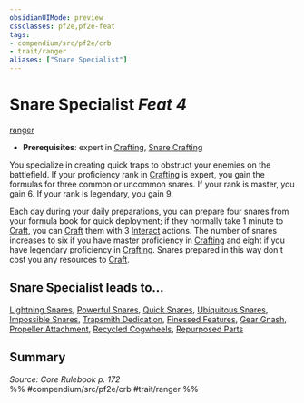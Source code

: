 ```yaml
---
obsidianUIMode: preview
cssclasses: pf2e,pf2e-feat
tags:
- compendium/src/pf2e/crb
- trait/ranger
aliases: ["Snare Specialist"]
---
```

# Snare Specialist  *Feat 4*  
[ranger](rules/traits/ranger.md "Ranger Class Trait")  

- **Prerequisites**: expert in [Crafting](compendium/skills.md#Crafting), [Snare Crafting](compendium/feats/snare-crafting.md)

You specialize in creating quick traps to obstruct your enemies on the battlefield. If your proficiency rank in [Crafting](compendium/skills.md#Crafting) is expert, you gain the formulas for three common or uncommon snares. If your rank is master, you gain 6. If your rank is legendary, you gain 9.

Each day during your daily preparations, you can prepare four snares from your formula book for quick deployment; if they normally take 1 minute to [Craft](rules/actions/craft.md), you can [Craft](rules/actions/craft.md) them with 3 [Interact](rules/actions/interact.md) actions. The number of snares increases to six if you have master proficiency in [Crafting](compendium/skills.md#Crafting) and eight if you have legendary proficiency in [Crafting](compendium/skills.md#Crafting). Snares prepared in this way don't cost you any resources to [Craft](rules/actions/craft.md).

## Snare Specialist leads to...

[Lightning Snares](compendium/feats/lightning-snares.md), [Powerful Snares](compendium/feats/powerful-snares.md), [Quick Snares](compendium/feats/quick-snares.md), [Ubiquitous Snares](compendium/feats/ubiquitous-snares.md), [Impossible Snares](compendium/feats/impossible-snares-apg.md), [Trapsmith Dedication](compendium/feats/trapsmith-dedication-g-g.md), [Finessed Features](compendium/feats/finessed-features-g-g.md), [Gear Gnash](compendium/feats/gear-gnash-g-g.md), [Propeller Attachment](compendium/feats/propeller-attachment-g-g.md), [Recycled Cogwheels](compendium/feats/recycled-cogwheels-g-g.md), [Repurposed Parts](compendium/feats/repurposed-parts-g-g.md)

## Summary

*Source: Core Rulebook p. 172*  
%% #compendium/src/pf2e/crb #trait/ranger %%